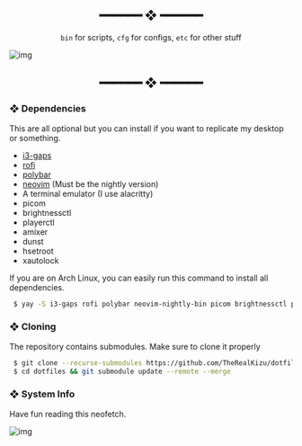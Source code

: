 <h2 align="center"> ━━━━━━  ❖  ━━━━━━ </h2>

<div align="center">
    <code>bin</code> for scripts,
    <code>cfg</code> for configs,
    <code>etc</code> for other stuff
</div>

<p/>

![img](https://cdn.mythcord.cf/u/b8RyLg4.png)

<h2 align="center"> ━━━━━━  ❖  ━━━━━━ </h2>

<!---
    Got lazy using tags lol.
 --->

### ❖ Dependencies

   This are all optional but you can install if you want to replicate my desktop or something.

   * [i3-gaps](https://github.com/Airblader/i3)
   * [rofi](https://github.com/davatorium/rofi)
   * [polybar](https://github.com/polybar/polybar)
   * [neovim](https://neovim.io/) (Must be the nightly version)
   * A terminal emulator (I use alacritty)
   * picom
   * brightnessctl
   * playerctl
   * amixer
   * dunst
   * hsetroot
   * xautolock

   If you are on Arch Linux, you can easily run this command to install all dependencies.

   ```bash
    $ yay -S i3-gaps rofi polybar neovim-nightly-bin picom brightnessctl playerctl amixer dunst hsetroot xautolock
   ``` 
        
### ❖ Cloning

   The repository contains submodules. Make sure to clone it properly

   ```bash
    $ git clone --recurse-submodules https://github.com/TheRealKizu/dotfiles.git
    $ cd dotfiles && git submodule update --remote --merge
   ```

### ❖ System Info
   
   Have fun reading this neofetch.
   
   ![img](https://cdn.mythcord.cf/u/bBfDYEO.png)